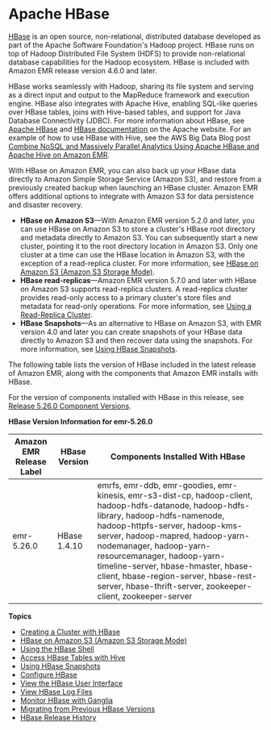 # Apache HBase<a name="emr-hbase"></a>

[HBase](https://aws.amazon.com//elasticmapreduce/details/hbase/) is an open source, non\-relational, distributed database developed as part of the Apache Software Foundation's Hadoop project\. HBase runs on top of Hadoop Distributed File System \(HDFS\) to provide non\-relational database capabilities for the Hadoop ecosystem\. HBase is included with Amazon EMR release version 4\.6\.0 and later\.

HBase works seamlessly with Hadoop, sharing its file system and serving as a direct input and output to the MapReduce framework and execution engine\. HBase also integrates with Apache Hive, enabling SQL\-like queries over HBase tables, joins with Hive\-based tables, and support for Java Database Connectivity \(JDBC\)\. For more information about HBase, see [Apache HBase](https://hbase.apache.org/) and [HBase documentation](http://hbase.apache.org/book.html) on the Apache website\. For an example of how to use HBase with Hive, see the AWS Big Data Blog post [Combine NoSQL and Massively Parallel Analytics Using Apache HBase and Apache Hive on Amazon EMR](http://aws.amazon.com/blogs/big-data/combine-nosql-and-massively-parallel-analytics-using-apache-hbase-and-apache-hive-on-amazon-emr/)\.

With HBase on Amazon EMR, you can also back up your HBase data directly to Amazon Simple Storage Service \(Amazon S3\), and restore from a previously created backup when launching an HBase cluster\. Amazon EMR offers additional options to integrate with Amazon S3 for data persistence and disaster recovery\. 
+ **HBase on Amazon S3**—With Amazon EMR version 5\.2\.0 and later, you can use HBase on Amazon S3 to store a cluster's HBase root directory and metadata directly to Amazon S3\. You can subsequently start a new cluster, pointing it to the root directory location in Amazon S3\. Only one cluster at a time can use the HBase location in Amazon S3, with the exception of a read\-replica cluster\. For more information, see [HBase on Amazon S3 \(Amazon S3 Storage Mode\)](emr-hbase-s3.md)\.
+ **HBase read\-replicas**—Amazon EMR version 5\.7\.0 and later with HBase on Amazon S3 supports read\-replica clusters\. A read\-replica cluster provides read\-only access to a primary cluster's store files and metadata for read\-only operations\. For more information, see [Using a Read\-Replica Cluster](emr-hbase-s3.md#emr-hbase-s3-read-replica)\.
+ **HBase Snapshots**—As an alternative to HBase on Amazon S3, with EMR version 4\.0 and later you can create snapshots of your HBase data directly to Amazon S3 and then recover data using the snapshots\. For more information, see [Using HBase Snapshots](emr-hbase-snapshot.md)\.

The following table lists the version of HBase included in the latest release of Amazon EMR, along with the components that Amazon EMR installs with HBase\.

For the version of components installed with HBase in this release, see [Release 5\.26\.0 Component Versions](emr-release-5x.md#emr-5260-release)\.


**HBase Version Information for emr\-5\.26\.0**  

| Amazon EMR Release Label | HBase Version | Components Installed With HBase | 
| --- | --- | --- | 
| emr\-5\.26\.0 | HBase 1\.4\.10 | emrfs, emr\-ddb, emr\-goodies, emr\-kinesis, emr\-s3\-dist\-cp, hadoop\-client, hadoop\-hdfs\-datanode, hadoop\-hdfs\-library, hadoop\-hdfs\-namenode, hadoop\-httpfs\-server, hadoop\-kms\-server, hadoop\-mapred, hadoop\-yarn\-nodemanager, hadoop\-yarn\-resourcemanager, hadoop\-yarn\-timeline\-server, hbase\-hmaster, hbase\-client, hbase\-region\-server, hbase\-rest\-server, hbase\-thrift\-server, zookeeper\-client, zookeeper\-server | 

**Topics**
+ [Creating a Cluster with HBase](emr-hbase-create.md)
+ [HBase on Amazon S3 \(Amazon S3 Storage Mode\)](emr-hbase-s3.md)
+ [Using the HBase Shell](emr-hbase-connect.md)
+ [Access HBase Tables with Hive](emr-hbase-access-hive.md)
+ [Using HBase Snapshots](emr-hbase-snapshot.md)
+ [Configure HBase](emr-hbase-configure.md)
+ [View the HBase User Interface](hbase-web-ui.md)
+ [View HBase Log Files](emr-hbase-log-files.md)
+ [Monitor HBase with Ganglia](emr-hbase-ganglia.md)
+ [Migrating from Previous HBase Versions](emr-hbase-migrate.md)
+ [HBase Release History](HBase-release-history.md)